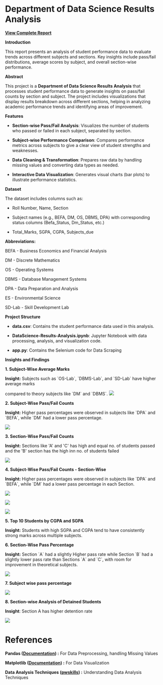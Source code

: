 # **Department of Data Science Results Analysis**

[**View Complete Report**](https://github.com/SrigadaAkshayKumar/Department-of-DataScience-Results-Analysis/blob/main/Project-Report.pdf)

**Introduction**

This report presents an analysis of student performance data to evaluate
trends across different subjects and sections. Key insights include
pass/fail distributions, average scores by subject, and overall
section-wise performance.

**Abstract**

This project is a **Department of Data Science Results Analysis** that
processes student performance data to generate insights on pass/fail
counts by section and subject. The project includes visualizations that
display results breakdown across different sections, helping in
analyzing academic performance trends and identifying areas of
improvement.

**Features**

- **Section-wise Pass/Fail Analysis**: Visualizes the number of
  students who passed or failed in each subject, separated by section.

- **Subject-wise Performance Comparison**: Compares performance
  metrics across subjects to give a clear view of student strengths
  and weaknesses.

- **Data Cleaning & Transformation**: Prepares raw data by handling
  missing values and converting data types as needed.

- **Interactive Data Visualization**: Generates visual charts (bar
  plots) to illustrate performance statistics.

**Dataset**

The dataset includes columns such as:

- Roll Number, Name, Section

- Subject names (e.g., BEFA, DM, OS, DBMS, DPA) with corresponding
  status columns (Befa_Status, Dm_Status, etc.)

- Total_Marks, SGPA, CGPA, Subjects_due

**Abbreviations:**

BEFA - Business Economics and Financial Analysis

DM - Discrete Mathematics

OS - Operating Systems

DBMS - Database Management Systems

DPA - Data Preparation and Analysis

ES - Environmental Science

SD-Lab - Skill Development Lab

**Project Structure**

- **data.csv**: Contains the student performance data used in this
  analysis.

- **DataScience-Results-Analysis.ipynb**: Jupyter Notebook with data
  processing, analysis, and visualization code.

- **app.py**: Contains the Selenium code for Data Scraping

**Insights and Findings**

**1. Subject-Wise Average Marks**

**Insight:** Subjects such as \`OS-Lab\`, \`DBMS-Lab\`, and \`SD-Lab\`
have higher average marks

compared to theory subjects like \`DM\` and \`DBMS\`.
![](media/image1.png)

**2. Subject-Wise Pass/Fail Counts**

**Insight:** Higher pass percentages were observed in subjects like
\`DPA\` and \`BEFA\`, while \`DM\` had a lower pass percentage.

![](media/image2.png)

**3. Section-Wise Pass/Fail Counts**

**Insight:** Sections like 'A' and 'C' has high and equal no. of
students passed and the 'B' section has the high inn no. of students
failed

![](media/image3.png)

**4. Subject-Wise Pass/Fail Counts - Section-Wise**

**Insight:** Higher pass percentages were observed in subjects like
\`DPA\` and \`BEFA\`, while \`DM\` had a lower pass percentage in each
Section.

![](media/image4.png)

![](media/image5.png)

![](media/image6.png)

**5. Top 10 Students by CGPA and SGPA**

**Insight:** Students with high SGPA and CGPA tend to have consistently
strong marks across multiple subjects.

**6. Section-Wise Pass Percentage**

**Insight:** Section \`A\` had a slightly Higher pass rate while Section
\`B\` had a slightly lower pass rate than Sections \`A\` and \`C\`, with
room for improvement in theoretical subjects.

![](media/image9.png)

**7. Subject wise pass percentage**

![](media/image10.png)

**8. Section-wise Analysis of Detained Students**

**Insight**: Section A has higher detention rate

![](media/image11.png)


# References

**Pandas ([**Documentation**](https://pandas.pydata.org/docs/user_guide/missing_data.html)) :** For Data Preprocessing, handling Missing Values

**Matplotlib ([**Documentation**](https://matplotlib.org/stable/plot_types/basic/index.html)) :** For Data Visualization

**Data Analysis Techniques ([**pwskills**](https://pwskills.com/blog/data-analysis-techniques-in-research-methods-tools-examples/)) :** Understanding Data Analysis Techniques
